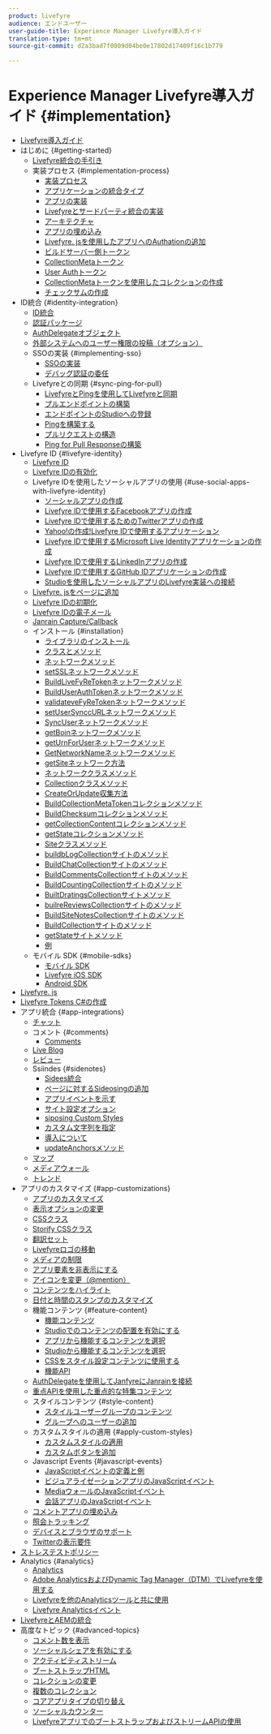 ```yaml
---
product: livefyre
audience: エンドユーザー
user-guide-title: Experience Manager Livefyre導入ガイド
translation-type: tm+mt
source-git-commit: d2a3bad7f0009d04be0e17802d17409f16c1b779

---
```



# Experience Manager Livefyre導入ガイド {#implementation}

+ [Livefyre導入ガイド](home.md)
+ はじめに {#getting-started}
   + [Livefyre統合の手引き](c-getting-started/c-getting-started.md)
   + 実装プロセス {#implementation-process}
      + [実装プロセス](c-getting-started/c-implementation-process/c-implementation-process.md)
      + [アプリケーションの統合タイプ](c-getting-started/c-implementation-process/c-app-integration-types.md)
      + [アプリの実装](c-getting-started/designer-app-implementation.md)
      + [Livefyreとサードパーティ統合の実装](c-app-integrations/implement-livefyre-3rd-party.md)
      + [アーキテクチャ](c-getting-started/c-implementation-process/c-architecture.md)
      + [アプリの埋め込み](c-getting-started/c-implementation-process/c-using-livefyre.js-to-create-customize-and-use-apps-on-your-site.md)
      + [Livefyre. jsを使用したアプリへのAuthationの追加](c-getting-started/c-implementation-process/c-add-authetication-to-an-app-using-livefyre.js.md)
      + [ビルドサーバー側トークン](c-getting-started/c-implementation-process/c-build-server-side-tokens.md)
      + [CollectionMetaトークン](c-getting-started/c-implementation-process/c-collectionmeta-tokent.md)
      + [User Authトークン](c-getting-started/c-implementation-process/c-user-auth-token.md)
      + [CollectionMetaトークンを使用したコレクションの作成](t-create-a-collectionmeta-token.md)
      + [チェックサムの作成](c-creating-a-checksum.md)
+ ID統合 {#identity-integration}
   + [ID統合](t-about-identity-integration/t-about-identity-integration.md)
   + [認証パッケージ](t-about-identity-integration/c-authorization-package.md)
   + [AuthDelegateオブジェクト](t-about-identity-integration/c-building-an-auth-delegate.md)
   + [外部システムへのユーザー権限の投稿（オプション）](t-about-identity-integration/c-posting-user-permissions-to-external-systems.md)
   + SSOの実装 {#implementing-sso}
      + [SSOの実装](t-about-identity-integration/c-implementing-sso/c-implementing-sso.md)
      + [デバッグ認証の委任](t-about-identity-integration/c-implementing-sso/c-debugging-auth.md)
   + Livefyreとの同期 {#sync-ping-for-pull}
      + [LivefyreとPingを使用してLivefyreと同期](t-about-identity-integration/t-sync-with-livefyre-using-ping-for-pull/t-sync-with-livefyre-using-ping-for-pull.md)
      + [プルエンドポイントの構築](t-about-identity-integration/t-sync-with-livefyre-using-ping-for-pull/t-build-the-pull-endpoint.md)
      + [エンドポイントのStudioへの登録](t-about-identity-integration/t-sync-with-livefyre-using-ping-for-pull/c-register-the-endpoint-with-studio.md)
      + [Pingを構築する](t-about-identity-integration/t-sync-with-livefyre-using-ping-for-pull/t-build-the-ping.md)
      + [プルリクエストの構造](t-about-identity-integration/t-sync-with-livefyre-using-ping-for-pull/t-pull-request-structure.md)
      + [Ping for Pull Responseの構築](t-about-identity-integration/t-sync-with-livefyre-using-ping-for-pull/c-build-the-ping-for-pull-response.md)
+ Livefyre ID {#livefyre-identity}
   + [Livefyre ID](c-livefyre-identity-comp/c-livefyre-identity-comp.md)
   + [Livefyre IDの有効化](c-livefyre-identity-comp/t-enable-livefyre-identity.md)
   + Livefyre IDを使用したソーシャルアプリの使用 {#use-social-apps-with-livefyre-identity}
      + [ソーシャルアプリの作成](c-livefyre-identity-comp/t-create-your-social-apps.md)
      + [Livefyre IDで使用するFacebookアプリの作成](c-livefyre-identity-comp/t-create-a-facebook-app-for-use-with-livefyre-identity.md)
      + [Livefyre IDで使用するためのTwitterアプリの作成](c-livefyre-identity-comp/t-create-a-twitter-app-for-use-with-livefyre-identity.md)
      + [Yahoo!の作成!Livefyre IDで使用するアプリケーション](c-livefyre-identity-comp/t-create-a-yahoo-app-for-use-with-livefyre-identity.md)
      + [Livefyre IDで使用するMicrosoft Live Identityアプリケーションの作成](c-livefyre-identity-comp/t-create-a-microsoft-live-id-app-for-use-with-livefyre-identity.md)
      + [Livefyre IDで使用するLinkedInアプリの作成](c-livefyre-identity-comp/t-create-a-linkedin-app-for-use-with-livefyre-identity.md)
      + [Livefyre IDで使用するGitHub IDアプリケーションの作成](c-livefyre-identity-comp/c-create-a-github-identity.md)
      + [Studioを使用したソーシャルアプリのLivefyre実装への接続](c-livefyre-identity-comp/t-using-studio-to-connect-your-social-apps-to-your-livefyre-implementation.md)
   + [Livefyre. jsをページに追加](c-livefyre-identity-comp/t-add-livefyre.js-to-the-page.md)
   + [Livefyre IDの初期化](c-livefyre-identity-comp/t-initialize-livefyre-identity.md)
   + [Livefyre IDの電子メール](c-livefyre-identity-comp/c-emails-for-livefyre-identity.md)
   + [Janrain Capture/Callback](c-livefyre-identity-comp/c-janrain-capture-backplane-comp.md)
   + インストール {#installation}
      + [ライブラリのインストール](c-installing-libraries/c-installing-libraries.md)
      + [クラスとメソッド](c-installing-libraries/c-methods-livefyre.md)
      + [ネットワークメソッド](c-installing-libraries/c-network-methods.md)
      + [setSSLネットワークメソッド](c-installing-libraries/r-setssl-method.md)
      + [BuildLiveFyReTokenネットワークメソッド](c-installing-libraries/r-buildlivefyretoken-method.md)
      + [BuildUserAuthTokenネットワークメソッド](c-installing-libraries/r-builduserauthtoken-method.md)
      + [validateveFyReTokenネットワークメソッド](c-installing-libraries/c-validatelivefyretoken-network-method.md)
      + [setUserSynccURLネットワークメソッド](c-installing-libraries/r-setusersyncurl-method.md)
      + [SyncUserネットワークメソッド](c-installing-libraries/r-syncuser-method.md)
      + [getBoinネットワークメソッド](c-installing-libraries/r-geturn-method.md)
      + [getUrnForUserネットワークメソッド](c-installing-libraries/r-geturnforuser-method.md)
      + [GetNetworkNameネットワークメソッド](c-installing-libraries/r-getnetworkname-method.md)
      + [getSiteネットワーク方法](c-installing-libraries/r-getsite-method.md)
      + [ネットワーククラスメソッド](c-installing-libraries/c-network-class-methods.md)
      + [Collectionクラスメソッド](c-installing-libraries/c-collection-methods.md)
      + [CreateOrUpdate収集方法](c-installing-libraries/r-createorupdate-collection-method.md)
      + [BuildCollectionMetaTokenコレクションメソッド](c-installing-libraries/r-buildcollectionmetatoken-collection-method.md)
      + [BuildChecksumコレクションメソッド](c-installing-libraries/r-buildchecksum-collection-method.md)
      + [getCollectionContentコレクションメソッド](c-installing-libraries/t-getcollectioncontent-collection-method.md)
      + [getStateコレクションメソッド](c-installing-libraries/r-geturn-collection-method.md)
      + [Siteクラスメソッド](c-installing-libraries/c-site-methods.md)
      + [buildbLogCollectionサイトのメソッド](c-installing-libraries/r-buildblogcollection-site-method.md)
      + [BuildChatCollectionサイトのメソッド](c-installing-libraries/r-buildchatcollection-site-method.md)
      + [BuildCommentsCollectionサイトのメソッド](c-installing-libraries/r-buildcommentscollection-site-method.md)
      + [BuildCountingCollectionサイトのメソッド](c-installing-libraries/r-buildcountingcollection-site-method.md)
      + [BuiltDratingsCollectionサイトメソッド](c-installing-libraries/r-buildratingscollection-site-method.md)
      + [builreReviewsCollectionサイトのメソッド](c-installing-libraries/r-buildreviewscollection-site-method.md)
      + [BuildSiteNotesCollectionサイトのメソッド](c-installing-libraries/r-buildsitenotescollection-site-method.md)
      + [BuildCollectionサイトのメソッド](c-installing-libraries/r-buildcollection-site-method.md)
      + [getStateサイトメソッド](c-installing-libraries/r-geturn-site-method.md)
      + [例](c-installing-libraries/c-libraries-examples.md)
   + モバイル SDK {#mobile-sdks}
      + [モバイル SDK](c-mobile-sdks/c-mobile-sdks.md)
      + [Livefyre iOS SDK](c-mobile-sdks/c-livefyre-ios-sdk.md)
      + [Android SDK](c-mobile-sdks/c-android-sdk.md)
+ [Livefyre. js](c-livefyre.js.md)
+ [Livefyre Tokens C#の作成](c-creating-livefyre-tokens-c-.md)
+ アプリ統合 {#app-integrations}
   + [チャット](c-app-integrations/c-app-integratios-chat.md)
   + コメント {#comments}
      + [Comments](c-app-integrations/c-comments-integration/c-comments-integration.md)
   + [Live Blog](c-app-integrations/c-live-blog-integration.md)
   + [レビュー](c-app-integrations/c-reviews-integration.md)
   + Ssiindes {#sidenotes}
      + [Sidees統合](c-app-integrations/c-sidenotes-integration/r-sidenotes-integration.md)
      + [ページに対するSideosingの追加](c-app-integrations/c-sidenotes-integration/r-adding-sidenotes-to-a-page.md)
      + [アプリイベントを示す](c-app-integrations/c-sidenotes-integration/r-app-events.md)
      + [サイト設定オプション](c-app-integrations/c-sidenotes-integration/r-configuration-options.md)
      + [siposing Custom Styles](c-app-integrations/c-sidenotes-integration/r-custom-styles.md)
      + [カスタム文字列を指定](c-app-integrations/c-sidenotes-integration/r-custom-strings.md)
      + [導入について](c-app-integrations/c-sidenotes-integration/r-sidenotes-implementation.md)
      + [updateAnchorsメソッド](c-app-integrations/c-sidenotes-integration/update-anchors-method.md)
   + [マップ](c-app-integrations/c-map-integration.md)
   + [メディアウォール](c-app-integrations/c-media-wall-integration.md)
   + [トレンド](c-app-integrations/c-trending-integration.md)
+ アプリのカスタマイズ {#app-customizations}
   + [アプリのカスタマイズ](c-app-customizations/c-app-customizations.md)
   + [表示オプションの変更](c-app-customizations/c-change-display-options.md)
   + [CSSクラス](c-app-customizations/c-css-classes.md)
   + [Storify CSSクラス](c-app-customizations/c-storify-css-classes.md)
   + [翻訳セット](c-app-customizations/c-translation-sets.md)
   + [Livefyreロゴの移動](c-app-customizations/c-move-the-livefyre-logo.md)
   + [メディアの制限](c-app-customizations/c-restrict-media.md)
   + [アプリ要素を非表示にする](c-app-customizations/c-hide-app-elements.md)
   + [アイコンを変更（@mention）](c-app-customizations/c-change-mention-icon.md)
   + [コンテンツをハイライト](c-app-customizations/c-highlight-content.md)
   + [日付と時間のスタンプのカスタマイズ](c-app-customizations/c-date-time-stamp.md)
   + 機能コンテンツ {#feature-content}
      + [機能コンテンツ](c-app-customizations/t-feature-content.md)
      + [Studioでのコンテンツの配置を有効にする](c-app-customizations/t-enable-featuring-content-in-studio.md)
      + [アプリから機能するコンテンツを選択](c-app-customizations/t-select-content-to-feature.md)
      + [Studioから機能するコンテンツを選択](c-app-customizations/t-select-content-to-feature-from-studio.md)
      + [CSSをスタイル設定コンテンツに使用する](c-app-customizations/c-use-css-to-style-featured-content.md)
      + [機能API](c-app-customizations/c-feature-apis.md)
   + [AuthDelegateを使用してJanfyreにJanrainを接続](c-app-customizations/c-connecting-janrain-to-livefyre-using-authdelegate.md)
   + [重点APIを使用した重点的な特集コンテンツ](c-app-customizations/c-aggregated-featured-content-using-the-featured-apis.md)
   + スタイルコンテンツ {#style-content}
      + [スタイルユーザーグループのコンテンツ](c-app-customizations/c-style-user-group-content.md)
      + [グループへのユーザーの追加](c-app-customizations/c-adding-users-to-groups.md)
   + カスタムスタイルの適用 {#apply-custom-styles}
      + [カスタムスタイルの適用](c-app-customizations/c-applying-custom-styles-.md)
      + [カスタムボタンを追加](c-app-customizations/t-add-custom-buttons.md)
   + Javascript Events {#javascript-events}
      + [JavaScriptイベントの定義と例](c-app-customizations/c-javascript-events.md)
      + [ビジュアライゼーションアプリのJavaScriptイベント](c-app-customizations/c-javascript-events-for-visualization-apps.md)
      + [MediaウォールのJavaScriptイベント](c-app-customizations/c-javascript-events-media-wall.md)
      + [会話アプリのJavaScriptイベント](c-app-customizations/c-javascript-events-for-conversation-apps.md)
   + [コメントアプリの埋め込み](c-app-customizations/c-embed-a-comments-app.md)
   + [照会トラッキング](c-app-customizations/c-referral-tracking.md)
   + [デバイスとブラウザのサポート](c-app-customizations/c-device-and-browser-support.md)
   + [Twitterの表示要件](c-app-customizations/c-twitter-display-requirements.md)
+ [ストレステストポリシー](c-stress-test-policy.md)
+ Analytics {#analytics}
   + [Analytics](livefyre-analytics/livefyre-analytics.md)
   + [Adobe AnalyticsおよびDynamic Tag Manager（DTM）でLivefyreを使用する](livefyre-analytics/c-use-livefyre-with-adobe-analytics.md)
   + [Livefyreを他のAnalyticsツールと共に使用](livefyre-analytics/c-livefyre-analytics.md)
   + [Livefyre Analyticsイベント](livefyre-analytics/c-livefyre-analytics-events.md)
+ [LivefyreとAEMの統合](c-livefyre-aem-integration.md)
+ 高度なトピック {#advanced-topics}
   + [コメント数を表示](c-advanced-topics/t-display-comment-count.md)
   + [ソーシャルシェアを有効にする](c-advanced-topics/c-enabling-social-sharing.md)
   + [アクティビティストリーム](c-advanced-topics/c-activity-stream.md)
   + [ブートストラップHTML](c-advanced-topics/c-bootstrap-html.md)
   + [コレクションの変更](c-advanced-topics/c-change-collection.md)
   + [複数のコレクション](c-advanced-topics/c-multiple-collections.md)
   + [コアアプリタイプの切り替え](c-advanced-topics/c-switch-core-app-types.md)
   + [ソーシャルカウンター](c-advanced-topics/c-social-counter.md)
   + [LivefyreアプリでのブートストラップおよびストリームAPIの使用](c-advanced-topics/bootstrap-stream-api.md)
